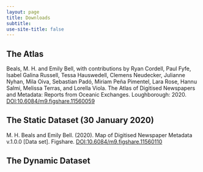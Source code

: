 ```yaml
---
layout: page
title: Downloads
subtitle:  
use-site-title: false
---
```


## The Atlas 

Beals, M. H. and Emily Bell, with contributions by Ryan Cordell, Paul Fyfe, Isabel Galina Russell, Tessa Hauswedell, Clemens Neudecker, Julianne Nyhan, Mila Oiva, Sebastian Padó, Miriam Peña Pimentel, Lara Rose, Hannu Salmi, Melissa Terras, and Lorella Viola. The Atlas of Digitised Newspapers and Metadata: Reports from Oceanic Exchanges. Loughborough: 2020. [DOI:10.6084/m9.figshare.11560059](http://www.doi.org/10.6084/m9.figshare.11560059)

## The Static Dataset (30 January 2020)

M. H. Beals and Emily Bell. (2020). Map of Digitised Newspaper Metadata v.1.0.0 [Data set]. Figshare. [DOI:10.6084/m9.figshare.11560110](http://www.doi.org/10.6084/m9.figshare.11560110)

## The Dynamic Dataset